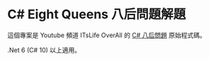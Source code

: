 C# Eight Queens 八后問題解題
==============

這個專案是 Youtube 頻道 ITsLife OverAll 的 [C# 八后問題](https://youtu.be/xPOoAibZono) 原始程式碼。

.Net 6 (C# 10) 以上適用。
